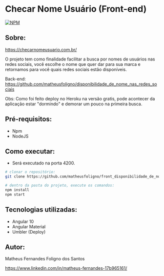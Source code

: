 # Checar Nome Usuário (Front-end)
[![NPM](https://img.shields.io/npm/l/react)](https://github.com/matheusfoligno/front_disponibilidade_de_nome_nas_redes_sociais/blob/master/LICENSE)

## Sobre:
https://checarnomeusuario.com.br/

O projeto tem como finalidade facilitar a busca por nomes de usuários nas redes sociais, você escolhe o nome que quer dar para sua marca e retornamos 
para você quais redes sociais estão disponíveis.

Back-end: https://github.com/matheusfoligno/disponibilidade_de_nome_nas_redes_sociais

Obs: Como foi feito deploy no Heroku na versão gratis, pode acontecer da aplicação estar "dormindo" e demorar um pouco na primeira busca.

## Pré-requisitos:
- Npm
- NodeJS

## Como executar:
 - Será executado na porta 4200.
```bash
# clonar o repositório:
git clone https://github.com/matheusfoligno/front_disponibilidade_de_nome_nas_redes_sociais.git

# dentro da pasta do projeto, execute os comandos:
npm install
npm start
```
## Tecnologias utilizadas:
- Angular 10
- Angular Material
- Umbler (Deploy)

## Autor:
Matheus Fernandes Foligno dos Santos

https://www.linkedin.com/in/matheus-fernandes-17b965161/

